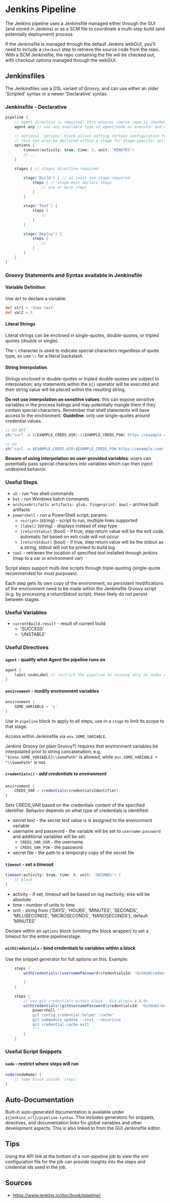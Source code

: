 # Jenkins Pipeline

The Jenkins pipeline uses a Jenkinsfile managed either through the GUI (and stored in Jenkins) or as a SCM file to coordinate a multi-step build (and potentially deployment) process.

If the Jenkinsfile is managed through the default Jenkins webGUI, you'll need to include a `checkout` step to retrieve the source code from the repo. With a SCM Jenkinsfile, the repo containing the file will be checked out, with checkout options managed through the webGUI.

## Jenkinsfiles
The Jenkinsfiles use a DSL variant of Groovy, and can use either an older 'Scripted' syntax or a newer 'Declarative' syntax.

### Jenkinsfile - Declarative

``` Groovy
pipeline {
    // agent directive is required; this ensures source repo is checked out and made available
    agent any // use any available type of agent/node as executor and workspace for the Pipeline

    // optional `options` block allows setting certain configuration for entire pipeline
    // this can also be declared within a stage for stage-specific options
    options {
        timeout(activity: true, time: 5, unit: 'MINUTES')
        // ...
    }

    stages { // stages directive required

        stage('Build') { // at least one stage required
            steps { // stage must declare steps
                // one or more steps
            }
        }

        stage('Test') {
            steps {
                //
            }
        }

        stage('Deploy') {
            steps {
                //
            }
        }
    }
}

```

### Groovy Statements and Syntax available in Jenkinsfile

#### Variable Definition
Use `def` to declare a variable:

``` Groovy
def str1 = 'Some text'
def val2 = 5
```

#### Literal Strings
Literal strings can be enclosed in single-quotes, double-quotes, or tripled quotes (double or single).

The `\` character is used to indicate special characters regardless of quote type, so use `\\` for a literal backslash.

#### String Interpolation
Strings enclosed in double-quotes or tripled double-quotes are subject to interpolation; any statements within the `${}` operator will be executed and their string value will be placed within the resulting string.

**Do not use interpolation on sensitive values**: this can expose sensitive variables in the process listings and may potentially mangle them if they contain special characters. Remember that shell statements will have access to the environment. **Guideline**: only use single-quotes around credential values.

``` Groovy
// DO NOT
sh("curl -u ${EXAMPLE_CREDS_USR}:${EXAMPLE_CREDS_PSW} https://example.com/")

// DO
sh('curl -u $EXAMPLE_CREDS_USR:$EXAMPLE_CREDS_PSW https://example.com/')
```

**Beware of using interpolation on user-provided variables**: users can potentially pass special characters into variables which can then inject undesired behavior.


### Useful Steps
* `sh` - run *nix shell commands
* `bat` - run Windows batch commands
* `archiveArtifacts artifacts: glob, fingerprint: bool` - archive built artifacts
* `powershell` - run a PowerShell script; params:
    - `<script>` (string) - script to run, multiple lines supported
    - `[label]` (string) - displays instead of step type
    - `[returnStatus]` (bool) - if true, step return value will be the exit code, automatic fail based on exti code will not occur
    - `[returnStdout]` (bool) - if true, step return value will be the stdout as a string, stdout will not be printed to build log
* `tool` - retrieves the location of specified tool installed through jenkins (map to a var or environment var)

Script steps support multi-line scripts through triple-quoting (single-quote recommended for most purposes).

Each step gets its own copy of the environment, so persistent modifications of the environment need to be made within the Jenkinsfile Groovy script (e.g. by processing a returnStdout script); these likely do not persist between stages.

### Useful Variables
* `currentBuild.result` - result of current build
    - 'SUCCESS'
    - 'UNSTABLE'

### Useful Directives

#### `agent` - qualify what Agent the pipeline runs on

``` Groovy
agent {
    label nodeLabel // restrict the pipeline to running only on nodes with the specified label
}
```

#### `environment` - modify environment variables

``` Groovy
environment {
    SOME_VARIABLE = 'x'
}
```

Use in `pipeline` block to apply to all steps, use in a `stage` to limit its scope to that stage.

Access within Jenkinsfile via `env.SOME_VARIABLE`.

Jenkins Groovy (or plain Groovy?) requires that environment variables be interpolated prior to string concatenation, e.g. `"${env.SOME_VARIABLE}\\SomePath"` is allowed, while `env.SOME_VARIABLE + "\\SomePath"` is not.


##### `credentials()` - add credentials to environment

``` Groovy
environment {
    CREDS_VAR = credentials(credentialsIdentifier)
}
```

Sets CREDS_VAR based on the credentials content of the specified identifier. Behavior depends on what type of credentials is identified:
* secret text - the secret text value is is assigned to the environment variable
* username and password - the variable will be set to `username:password` and additional variables will be set:
    + `CREDS_VAR_USR` - the username
    + `CREDS_VAR_PSW` - the password
* secret file - the path to a temporary copy of the secret file


#### `timeout` - set a timeout

``` Groovy
timeout(activity: true, time: X, unit: 'SECONDS') {
    // block
}
```

* activity - if set, timeout will be based on log inactivity; else will be absolute
* time - number of units to time
* unit - string from {'DAYS', 'HOURS', 'MINUTES', 'SECONDS', 'MILLISECONDS', 'MICROSECONDS', 'NANOSECONDS'}, default 'MINUTES'

Declare within an `options` block (omitting the block wrapper) to set a timeout for the entire pipeline/stage.

#### `withCredentials` - bind credentials to variables within a block
Use the snippet generator for full options on this. Example:

``` Groovy
    steps {
        withCredentials([usernamePassword(credentialsId: 'GitHubCredentialsId', passwordVariable: 'GitPsw', usernameVariable: 'GitUsr')]) {

        }
    }

    steps {
        // use git credentials within block - Git plugin 4.8.0+
        withCredentials([gitUsernamePassword(credentialsId: 'GitHubCredentialsId')]) {
            powershell '''
            git config credential.helper 'cache'
            git submodule update --init --recursive
            git credential-cache exit
            '''
        }
    }

```


### Useful Script Snippets

#### `node` - restrict where steps will run

``` Groovy
node(nodeName) {
    // some block inside `steps`
}
```


## Auto-Documentation
Built-in auto-generated documentation is available under `${jenkins_url}/pipeline-syntax`. This includes generators for snippets, directives, and documentation links for global variables and other development aspects. This is also linked to from the GUI Jenkinsfile editor.

## Tips
Using the API link at the bottom of a non-pipeline job to view the xml configuration file for the job can provide insights into the steps and credential ids used in the job.

## Sources
* https://www.jenkins.io/doc/book/pipeline/